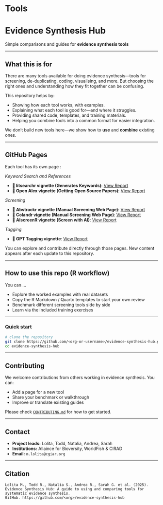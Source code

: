 # Tools

# Evidence Synthesis Hub

Simple comparisons and guides for **evidence synthesis tools**

---

## What this is for

There are many tools available for doing evidence synthesis—tools for screening, de-duplicating, coding, visualising, and more. But choosing the right ones and understanding how they fit together can be confusing.

This repository helps by:

* Showing how each tool works, with examples.
* Explaining what each tool is good for—and where it struggles.
* Providing shared code, templates, and training materials.
* Helping you combine tools into a common format for easier integration.

We don’t build new tools here—we show how to **use** and **combine** existing ones.

---

## GitHub Pages

Each tool has its own page :

*Keyword Search and References*

- **🔗 litsearchr vignette (Generates Keywords)**: [View Report](https://Evidence-Synthesis-Hub.github.io/Tools/litsearchr.html)
- **🔗 Open Alex vignette (Getting Open Source Papers)**: [View Report](https://Evidence-Synthesis-Hub.github.io/Tools/Open_Alex.html)



*Screening*

- **🔗 Abstrackr vignette (Manual Screening Web Page)**: [View Report](https://Evidence-Synthesis-Hub.github.io/Tools/Abstrackr.html)
- **🔗 Colandr vignette (Manual Screening Web Page)**: [View Report](https://Evidence-Synthesis-Hub.github.io/Tools/Colandr.html)
- **🔗 AIscreenR vignette (Screen with AI)**: [View Report](https://Evidence-Synthesis-Hub.github.io/Tools/AIscreenR.html)

*Tagging*

- **🔗 GPT Tagging vignette**: [View Report](https://Evidence-Synthesis-Hub.github.io/Tools/GPT-Screening.html)

You can explore and contribute directly through those pages. New content appears after each update to this repository.

---

## How to use this repo (R workflow)

You can …

- Explore the worked examples with real datasets  
- Copy the R Markdown / Quarto templates to start your own review  
- Benchmark different screening tools side by side  
- Learn via the included training exercises  

---

### Quick start

```bash
# clone the repository
git clone https://github.com/<org-or-username>/evidence-synthesis-hub.git
cd evidence-synthesis-hub
```
---

## Contributing

We welcome contributions from others working in evidence synthesis.
You can:

* Add a page for a new tool
* Share your benchmark or walkthrough
* Improve or translate existing guides

Please check [`CONTRIBUTING.md`](CONTRIBUTING.md) for how to get started.

---

## Contact

* **Project leads:** Lolita, Todd, Natalia, Andrea, Sarah
* **Institutions:** Allaince for Bioversity, WorldFish & CIRAD
* **Email:** `m.lolita@cgiar.org`

---

## Citation

```
Lolita M., Todd R., Natalia S., Andrea R., Sarah G. et al. (2025).  
Evidence Synthesis Hub: A guide to using and comparing tools for systematic evidence synthesis.  
GitHub. https://github.com/<org>/evidence-synthesis-hub
```

